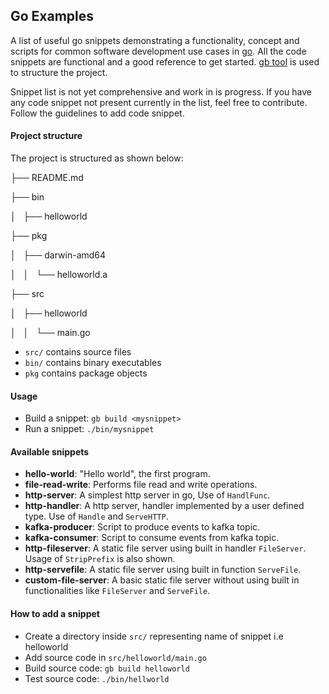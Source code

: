 ## Go Examples

A list of useful go snippets demonstrating a functionality, concept and scripts for common software development use cases in [go](https://golang.org/). All the code snippets are functional and a good reference to get started. [gb tool](https://getgb.io/) is used to structure the project.

Snippet list is not yet comprehensive and work in is progress. If you have any code snippet not present currently in the list, feel free to contribute. Follow the guidelines to add code snippet.


#### Project structure
The project is structured as shown below:

├── README.md

├── bin

│   ├── helloworld

├── pkg

│   ├── darwin-amd64

│   │   └── helloworld.a

├── src

│   ├── helloworld

│   │   └── main.go


 - `src/` contains source files
 - `bin/` contains binary executables
 - `pkg`  contains package objects


#### Usage

- Build a snippet: `gb build <mysnippet>`
- Run a snippet: `./bin/mysnippet`

#### Available snippets
- **hello-world**: "Hello world", the first program.
- **file-read-write**: Performs file read and write operations.
- **http-server**: A simplest http server in go, Use of `HandlFunc`.
- **http-handler**: A http server, handler implemented by a user defined type. Use of `Handle` and `ServeHTTP`.
- **kafka-producer**:  Script to produce events to kafka topic.
- **kafka-consumer**: Script to consume events from kafka topic.
- **http-fileserver**: A static file server using built in handler `FileServer`. Usage of `StripPrefix` is also shown.
- **http-servefile**: A static file server using built in function `ServeFile`.
- **custom-file-server**: A basic static file server without using built in functionalities like `FileServer` and `ServeFile`.

#### How to add a snippet
- Create a directory inside `src/` representing name of snippet i.e helloworld
- Add source code in `src/helloworld/main.go`
- Build source code:  `gb build helloworld`
- Test source code: `./bin/hellworld`
